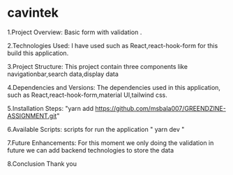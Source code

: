 # cavintek
1.Project Overview: Basic form with validation .

2.Technologies Used: I have used such as React,react-hook-form for this build this application.

3.Project Structure: This project contain three components like navigationbar,search data,display data

4.Dependencies and Versions: The dependencies used in this application, such as React,react-hook-form,material UI,tailwind css.

5.Installation Steps: "yarn add https://github.com/msbala007/GREENDZINE-ASSIGNMENT.git"

6.Available Scripts: scripts for run the application " yarn dev "

7.Future Enhancements: For this moment we only doing the validation in future we can add backend technologies to store the data

8.Conclusion Thank you
